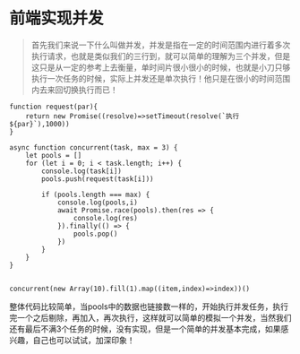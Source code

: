 # 前端实现并发

> 首先我们来说一下什么叫做并发，并发是指在一定的时间范围内进行着多次执行请求，也就是类似我们的三行到，就可以简单的理解为三个并发，但是这只是从一定的参考上去衡量，单时间片很小很小的时候，也就是小刀只够执行一次任务的时候，实际上并发还是单次执行！他只是在很小的时间范围内去来回切换执行而已！
```
function request(par){
    return new Promise((resolve)=>setTimeout(resolve(`执行${par}`),1000))
}

async function concurrent(task, max = 3) {
    let pools = []
    for (let i = 0; i < task.length; i++) {
        console.log(task[i])
        pools.push(request(task[i]))

        if (pools.length === max) {
            console.log(pools,i)
            await Promise.race(pools).then(res => {
                console.log(res)
            }).finally(() => {
                pools.pop()
            })
        }
    }
}


concurrent(new Array(10).fill(1).map((item,index)=>index))()
```


整体代码比较简单，当pools中的数据也链接数一样的，开始执行并发任务，执行完一个之后剔除，再加入，再次执行，这样就可以简单的模拟一个并发，当然我们还有最后不满3个任务的时候，没有实现，但是一个简单的并发基本完成，如果感兴趣，自己也可以试试，加深印象！
